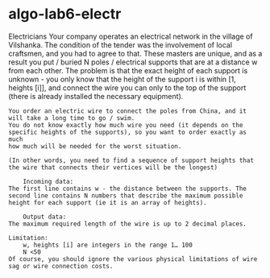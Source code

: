 # algo-lab6-electr

Electricians
    Your company operates an electrical network in the village of Vilshanka. The condition of the tender was the involvement of local craftsmen,
    and you had to agree to that. These masters are unique, and as a result you put / buried N
    poles / electrical supports that are at a distance w from each other. The problem is that the exact height of each
    support is unknown - you only know that the height of the support i is within [1, heights [i]], and connect the wire
    you can only to the top of the support (there is already installed the necessary equipment).

    You order an electric wire to connect the poles from China, and it will take a long time to go / swim.
    You do not know exactly how much wire you need (it depends on the specific heights of the supports), so you want to order exactly as much
    how much will be needed for the worst situation.

    (In other words, you need to find a sequence of support heights that the wire that connects their vertices will be the longest)

        Incoming data:
    The first line contains w - the distance between the supports. The second line contains N numbers that describe the maximum possible
    height for each support (ie it is an array of heights).

        Output data:
    The maximum required length of the wire is up to 2 decimal places.

    Limitation:
        w, heights [i] are integers in the range 1… 100
        N <50
    Of course, you should ignore the various physical limitations of wire sag or wire connection costs.